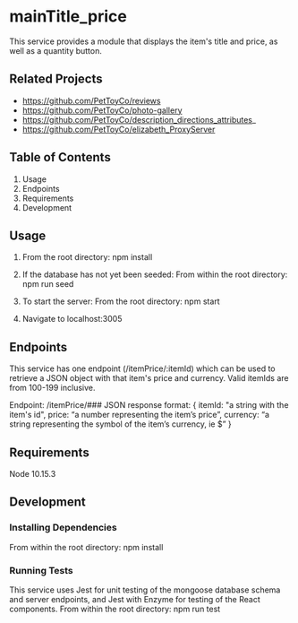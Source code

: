 # mainTitle_price
This service provides a module that displays the item's title and price, as well as a quantity button.

## Related Projects
- https://github.com/PetToyCo/reviews
- https://github.com/PetToyCo/photo-gallery
- https://github.com/PetToyCo/description_directions_attributes_
- https://github.com/PetToyCo/elizabeth_ProxyServer

## Table of Contents
  1. Usage
  2. Endpoints
  3. Requirements
  4. Development

## Usage
1. From the root directory:
npm install

2. If the database has not yet been seeded:
From within the root directory:
npm run seed

3. To start the server:
From the root directory:
npm start

4. Navigate to localhost:3005

## Endpoints
This service has one endpoint (/itemPrice/:itemId) which can be used to retrieve a JSON object with that item's price and currency. Valid itemIds are from 100-199 inclusive.

Endpoint: /itemPrice/###
JSON response format:
{
  itemId: "a string with the item's id",
  price: “a number representing the item’s price”,
  currency: “a string representing the symbol of the item’s currency, ie $”
}


## Requirements
Node 10.15.3

## Development
### Installing Dependencies
From within the root directory:
npm install

### Running Tests
This service uses Jest for unit testing of the mongoose database schema and server endpoints, and Jest with Enzyme for testing of the React components.
From within the root directory:
npm run test
